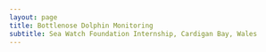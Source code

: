 ```yaml
---
layout: page
title: Bottlenose Dolphin Monitoring
subtitle: Sea Watch Foundation Internship, Cardigan Bay, Wales
---
```


